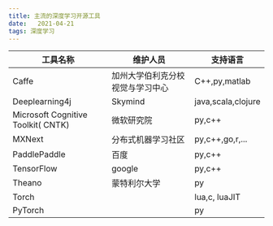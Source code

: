 ```yaml
---
title: 主流的深度学习开源工具
date:   2021-04-21
tags: 深度学习
---
```


| 工具名称                           | 维护人员                         | 支持语言           |
| ---------------------------------- | -------------------------------- | ------------------ |
| Caffe                              | 加州大学伯利克分校视觉与学习中心 | C++,py,matlab      |
| Deeplearning4j                     | Skymind                          | java,scala,clojure |
| Microsoft Cognitive Toolkit( CNTK) | 微软研究院                       | py,c++             |
| MXNext                             | 分布式机器学习社区               | py,c++,go,r,...    |
| PaddlePaddle                       | 百度                             | py,c++             |
| TensorFlow                         | google                           | py,c++             |
| Theano                             | 蒙特利尔大学                     | py                 |
| Torch                              |                                  | lua,c,  luaJIT     |
| PyTorch                            |                                  | py                 |
